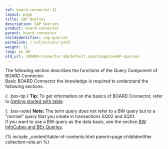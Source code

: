 ```yaml
---
ref: board-connector-11
layout: page
title: SAP Queries
description: SAP Queries
product: board-connector
parent: board-connector
childidentifier: sap-queries
permalink: /:collection/:path
weight: 11
lang: en_GB
old_url: /BOARD-Connector-EN/default.aspx?pageid=SAP-queries
---
```

The following section describes the functions of the Query Component of BOARD Connector. <br>
Basic BOARD Connector the knowledge is required to understand the following sections. <br>

{: .box-tip }
**Tip:** To get information on the basics of BOARD Connector, refer to [Getting started with table](./getting-started-table). <br>

{: .box-note}
**Note:** The term query does not refer to a BW query but to a "normal" query that you create in transactions SQ02 and SQ01. <br>
If you want to use a BW query as the data basis, see the section [BW InfoCubes and BEx Queries](./bw-infocubes-and-bex-queries).


{% include _content/table-of-contents.html parent=page.childidentifier collection=site.en %}

